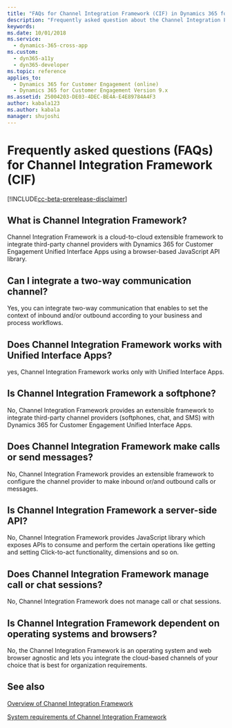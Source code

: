 ```yaml
---
title: "FAQs for Channel Integration Framework (CIF) in Dynamics 365 for Customer Engagement | MicrosoftDocs"
description: "Frequently asked question about the Channel Integration Framework (CIF) and its APIs for Dynamics 365 for Customer Engagement."
keywords: 
ms.date: 10/01/2018
ms.service:
  - dynamics-365-cross-app
ms.custom:
  - dyn365-a11y
  - dyn365-developer
ms.topic: reference
applies_to:
  - Dynamics 365 for Customer Engagement (online)
  - Dynamics 365 for Customer Engagement Version 9.x
ms.assetid: 25004203-DE03-4DEC-BE4A-E4E89784A4F3
author: kabala123
ms.author: kabala
manager: shujoshi
---
```


# Frequently asked questions (FAQs) for Channel Integration Framework (CIF)

[!INCLUDE[cc-beta-prerelease-disclaimer](../../includes/cc-beta-prerelease-disclaimer.md)] 

## What is Channel Integration Framework?
Channel Integration Framework is a cloud-to-cloud extensible framework to integrate third-party channel providers with Dynamics 365 for Customer Engagement Unified Interface Apps using a browser-based JavaScript API library.

## Can I integrate a two-way communication channel?
Yes, you can integrate two-way communication that enables to set the context of inbound and/or outbound according to your business and process workflows.

## Does Channel Integration Framework works with Unified Interface Apps?
yes, Channel Integration Framework works only with Unified Interface Apps.

## Is Channel Integration Framework a softphone?
No, Channel Integration Framework provides an extensible framework to integrate third-party channel providers (softphones, chat, and SMS) with Dynamics 365 for Customer Engagement Unified Interface Apps.

## Does Channel Integration Framework make calls or send messages?
No, Channel Integration Framework provides an extensible framework to configure the channel provider to make inbound or/and outbound calls or messages.

## Is Channel Integration Framework a server-side API?
No, Channel Integration Framework provides JavaScript library which exposes APIs to consume and perform the certain operations like getting and setting Click-to-act functionality, dimensions and so on.

## Does Channel Integration Framework manage call or chat sessions?
No, Channel Integration Framework does not manage call or chat sessions.

## Is Channel Integration Framework dependent on operating systems and browsers?
No, the Channel Integration Framework is an operating system and web browser agnostic and lets you integrate the cloud-based channels of your choice that is best for organization requirements.

## See also

[Overview of Channel Integration Framework](overview-channel-integration-framework.md)

[System requirements of Channel Integration Framework](system-requirements-channel-integration-framework.md)

